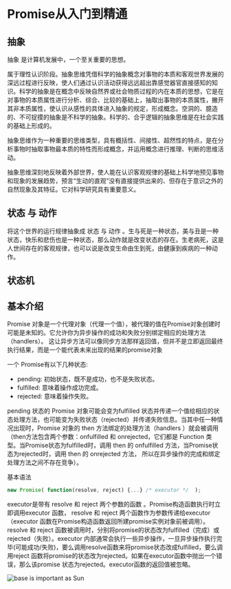 # Promise从入门到精通

## 抽象

抽象 是计算机发展中，一个至关重要的思想。

属于理性认识阶段。抽象思维凭借科学的抽象概念对事物的本质和客观世界发展的深远过程进行反映，使人们通过认识活动获得远远超出靠感觉器官直接感知的知识。科学的抽象是在概念中反映自然界或社会物质过程的内在本质的思想，它是在对事物的本质属性进行分析、综合、比较的基础上，抽取出事物的本质属性，撇开其非本质属性，使认识从感性的具体进入抽象的规定，形成概念。空洞的、臆造的、不可捉摸的抽象是不科学的抽象。科学的、合乎逻辑的抽象思维是在社会实践的基础上形成的。

抽象思维作为一种重要的思维类型，具有概括性、间接性、超然性的特点，是在分析事物时抽取事物最本质的特性而形成概念，并运用概念进行推理、判断的思维活动。

抽象思维深刻地反映着外部世界，使人能在认识客观规律的基础上科学地预见事物和现象的发展趋势，预言“生动的直观”没有直接提供出来的、但存在于意识之外的自然现象及其特征。它对科学研究具有重要意义。

## 状态 与 动作

将这个世界的运行规律抽象成 状态 与 动作 。生与死是一种状态，美与丑是一种状态，快乐和悲伤也是一种状态，那么动作就是改变状态的存在。生老病死，这是人世间存在的客观规律，也可以说是改变生命由生到死，由健康到疾病的一种动作。

## 状态机



## 基本介绍

Promise 对象是一个代理对象（代理一个值），被代理的值在Promise对象创建时可能是未知的。它允许你为异步操作的成功和失败分别绑定相应的处理方法（handlers）。 这让异步方法可以像同步方法那样返回值，但并不是立即返回最终执行结果，而是一个能代表未来出现的结果的promise对象

一个 Promise有以下几种状态:

* pending: 初始状态，既不是成功，也不是失败状态。
* fulfilled: 意味着操作成功完成。
* rejected: 意味着操作失败。

pending 状态的 Promise 对象可能会变为fulfilled 状态并传递一个值给相应的状态处理方法，也可能变为失败状态（rejected）并传递失败信息。当其中任一种情况出现时，Promise 对象的 then 方法绑定的处理方法（handlers ）就会被调用（then方法包含两个参数：onfulfilled 和 onrejected，它们都是 Function 类型。当Promise状态为fulfilled时，调用 then 的 onfulfilled 方法，当Promise状态为rejected时，调用 then 的 onrejected 方法， 所以在异步操作的完成和绑定处理方法之间不存在竞争）。

基本语法

``` js
new Promise( function(resolve, reject) {...} /* executor */  );
```

executor是带有 resolve 和 reject 两个参数的函数 。Promise构造函数执行时立即调用executor 函数， resolve 和 reject 两个函数作为参数传递给executor（executor 函数在Promise构造函数返回所建promise实例对象前被调用）。resolve 和 reject 函数被调用时，分别将promise的状态改为fulfilled（完成）或rejected（失败）。executor 内部通常会执行一些异步操作，一旦异步操作执行完毕(可能成功/失败)，要么调用resolve函数来将promise状态改成fulfilled，要么调用reject 函数将promise的状态改为rejected。如果在executor函数中抛出一个错误，那么该promise 状态为rejected。executor函数的返回值被忽略。

![base is important as Sun](https://mdn.mozillademos.org/files/8633/promises.png "galaxy.jpg")